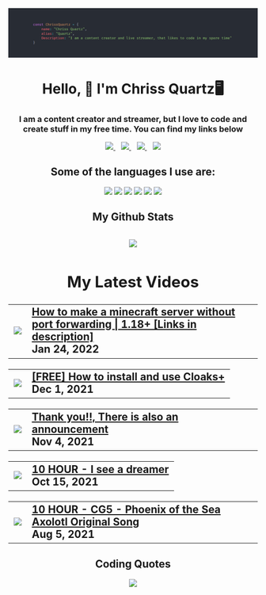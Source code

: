 <img src="./Assets/githubHeader2.png">
<h1 align="center">Hello, 👋 I'm Chriss Quartz🖥</h1>
<div align="center">
  <h3 align="center">I am a content creator and streamer, but I love to code and create stuff in my free time. You can find my links below</h1>
<p align="center">
  <a href="https://youtube.com/ChrissQuartz">
    <img src="https://img.shields.io/badge/YouTube-FF0000?style=for-the-badge&logo=youtube&logoColor=white" />
  </a>&nbsp;&nbsp;
  <a href="https://twitch.tv/chrissquartz">
    <img src="https://img.shields.io/badge/Twitch-9146FF?style=for-the-badge&logo=twitch&logoColor=white" />        
  </a>&nbsp;&nbsp;
  <a href="https://chrissquartz.cf/d">
    <img src="https://img.shields.io/badge/Discord-5865F2?style=for-the-badge&logo=discord&logoColor=white" />        
  </a>&nbsp;&nbsp;
  <a href="https://chrissquartz.cf/">
    <img src="https://img.shields.io/badge/website-000000?style=for-the-badge&logo=About.me&logoColor=white" />        
  </a>
  
  
</p>
  <h2 align="center">Some of the languages I use are:</h2>
  <img src="https://img.shields.io/badge/Node.js-339933?style=for-the-badge&logo=nodedotjs&logoColor=white">
  <img src="https://img.shields.io/badge/Python-FFD43B?style=for-the-badge&logo=python&logoColor=blue">
  <img src="https://img.shields.io/badge/HTML5-E34F26?style=for-the-badge&logo=html5&logoColor=white">
  <img src="https://img.shields.io/badge/CSS3-1572B6?style=for-the-badge&logo=css3&logoColor=white">
  <img src="https://img.shields.io/badge/JavaScript-323330?style=for-the-badge&logo=javascript&logoColor=F7DF1E">
  <img src="https://img.shields.io/badge/React-323330?style=for-the-badge&logo=react&logoColor=61DBFB">
  
  <h2 align="center">My Github Stats<h2>
  <img src="https://github-readme-stats.vercel.app/api?username=thecrazytech1&show_icons=true&bg_color=1,006b8c,008c83&title_color=d4d4d4&text_color=bdbdbd&icon_color=ff5252">

 <div>
   <h2 align="center">My Latest Videos</h2>
   
   <!-- YOUTUBE:START -->
<table><tr><td><a href="https://www.youtube.com/watch?v=F2n4SbLQu8E"><img width="140px" src="https://i.ytimg.com/vi/F2n4SbLQu8E/mqdefault.jpg"></a></td>
<td><a href="https://www.youtube.com/watch?v=F2n4SbLQu8E">How to make a minecraft server without port forwarding | 1.18+ [Links in description]</a><br/>Jan 24, 2022</td></tr></table>

<table><tr><td><a href="https://www.youtube.com/watch?v=Gdxi7TPyHMQ"><img width="140px" src="https://i.ytimg.com/vi/Gdxi7TPyHMQ/mqdefault.jpg"></a></td>
<td><a href="https://www.youtube.com/watch?v=Gdxi7TPyHMQ">[FREE] How to install and use Cloaks+</a><br/>Dec 1, 2021</td></tr></table>

<table><tr><td><a href="https://www.youtube.com/watch?v=x8YJ12VVO2Q"><img width="140px" src="https://i.ytimg.com/vi/x8YJ12VVO2Q/mqdefault.jpg"></a></td>
<td><a href="https://www.youtube.com/watch?v=x8YJ12VVO2Q">Thank you!!, There is also an announcement</a><br/>Nov 4, 2021</td></tr></table>

<table><tr><td><a href="https://www.youtube.com/watch?v=SgoAaU5dTRI"><img width="140px" src="https://i.ytimg.com/vi/SgoAaU5dTRI/mqdefault.jpg"></a></td>
<td><a href="https://www.youtube.com/watch?v=SgoAaU5dTRI">10 HOUR - I see a dreamer</a><br/>Oct 15, 2021</td></tr></table>

<table><tr><td><a href="https://www.youtube.com/watch?v=I1PqtYxO3kw"><img width="140px" src="https://i.ytimg.com/vi/I1PqtYxO3kw/mqdefault.jpg"></a></td>
<td><a href="https://www.youtube.com/watch?v=I1PqtYxO3kw">10 HOUR - CG5 - Phoenix of the Sea Axolotl Original Song</a><br/>Aug 5, 2021</td></tr></table>
<!-- YOUTUBE:END -->    
    </div>
 </div>
 </div>
  <div align="center">
  <h2 align="center">Coding Quotes</h2>
  <img src="https://github-readme-quotes.herokuapp.com/quote?theme=slateorange&animation=default&layout=zues&font=default"></img>
  </div>
</div>
